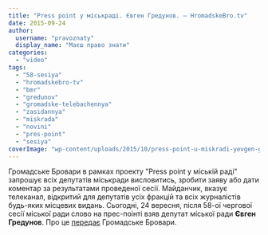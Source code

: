 ```yaml
---
title: "Press point у міськраді. Євген Гредунов. – HromadskeBro.tv"
date: 2015-09-24
author: 
  username: "pravoznaty"
  display_name: "Маєш право знати"
categories: 
  - "video"
tags: 
  - "58-sesiya"
  - "hromadskebro-tv"
  - "bmr"
  - "gredunov"
  - "gromadske-telebachennya"
  - "zasidannya"
  - "miskrada"
  - "novini"
  - "pres-point"
  - "sesiya"
coverImage: "wp-content/uploads/2015/10/press-point-u-miskradi-yevgen-gr.jpg"
---
```


Громадське Бровари в рамках проекту "Press point у міській раді" запрошує всіх депутатів міськради висловитись, зробити заяву або дати коментар за результатами проведеної сесії. Майданчик, вказує телеканал, відкритий для депутатів усіх фракцій та всіх журналістів будь-яких місцевих видань. Сьогодні, 24 вересня, після 58-ої чергової сесії міської ради слово на прес-поінті взяв депутат міської ради **Євген Гредунов**. Про це [передає](https://www.youtube.com/watch?v=5pd3-F_4hK4) Громадське Бровари.
